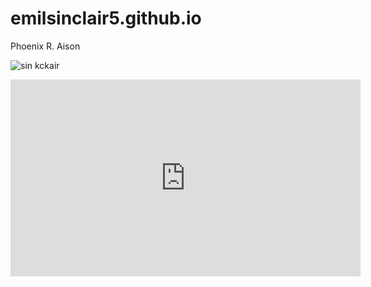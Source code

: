 # emilsinclair5.github.io
Phoenix R. Aison

![sin kckair](https://static.wikia.nocookie.net/limbuscompany/images/a/a7/Sinclair_StandingSprite.png/revision/latest/scale-to-width-down/1000?cb=20230228041304)

<iframe width="560" height="315" src="https://www.youtube.com/embed/2vcnN4rPsM4?si=KIhOkItmcZMQt8o" title="YouTube video player" frameborder="0" allow="accelerometer; autoplay; clipboardwrite; encrypted-media; gyroscope; picture-in-picture; web-share" allowfullscreen></iframe>



